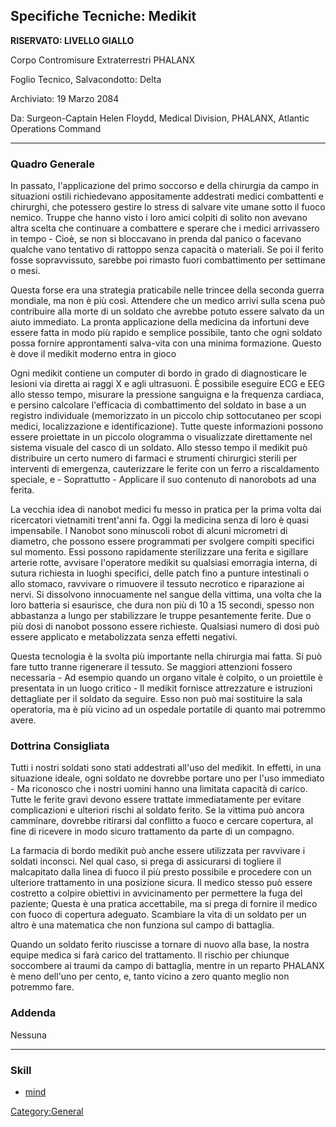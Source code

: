 ## Specifiche Tecniche: Medikit

**RISERVATO: LIVELLO GIALLO**

Corpo Contromisure Extraterrestri PHALANX

Foglio Tecnico, Salvacondotto: Delta

Archiviato: 19 Marzo 2084

Da: Surgeon-Captain Helen Floydd, Medical Division, PHALANX, Atlantic
Operations Command

------------------------------------------------------------------------

### Quadro Generale

In passato, l'applicazione del primo soccorso e della chirurgia da campo
in situazioni ostili richiedevano appositamente addestrati medici
combattenti e chirurghi, che potessero gestire lo stress di salvare vite
umane sotto il fuoco nemico. Truppe che hanno visto i loro amici colpiti
di solito non avevano altra scelta che continuare a combattere e sperare
che i medici arrivassero ​​in tempo - Cioè, se non si bloccavano in prenda
dal panico o facevano qualche vano tentativo di rattoppo senza capacità
o materiali. Se poi il ferito fosse sopravvissuto, sarebbe poi rimasto
fuori combattimento per settimane o mesi.

Questa forse era una strategia praticabile nelle trincee della seconda
guerra mondiale, ma non è più così. Attendere che un medico arrivi sulla
scena può contribuire alla morte di un soldato che avrebbe potuto essere
salvato da un aiuto immediato. La pronta applicazione della medicina da
infortuni deve essere fatta in modo più rapido e semplice possibile,
tanto che ogni soldato possa fornire approntamenti salva-vita con una
minima formazione. Questo è dove il medikit moderno entra in gioco

Ogni medikit contiene un computer di bordo in grado di diagnosticare le
lesioni via diretta ai raggi X e agli ultrasuoni. È possibile eseguire
ECG e EEG allo stesso tempo, misurare la pressione sanguigna e la
frequenza cardiaca, e persino calcolare l'efficacia di combattimento del
soldato in base a un registro individuale (memorizzato in un piccolo
chip sottocutaneo per scopi medici, localizzazione e identificazione).
Tutte queste informazioni possono essere proiettate in un piccolo
ologramma o visualizzate direttamente nel sistema visuale del casco di
un soldato. Allo stesso tempo il medikit può distribuire un certo numero
di farmaci e strumenti chirurgici sterili per interventi di emergenza,
cauterizzare le ferite con un ferro a riscaldamento speciale, e -
Soprattutto - Applicare il suo contenuto di nanorobots ad una ferita.

La vecchia idea di nanobot medici fu messo in pratica per la prima volta
dai ricercatori vietnamiti trent'anni fa. Oggi la medicina senza di loro
è quasi impensabile. I Nanobot sono minuscoli robot di alcuni micrometri
di diametro, che possono essere programmati per svolgere compiti
specifici sul momento. Essi possono rapidamente sterilizzare una ferita
e sigillare arterie rotte, avvisare l'operatore medikit su qualsiasi
emorragia interna, di sutura richiesta in luoghi specifici, delle patch
fino a punture intestinali o allo stomaco, ravvivare o rimuovere il
tessuto necrotico e riparazione ai nervi. Si dissolvono innocuamente nel
sangue della vittima, una volta che la loro batteria si esaurisce, che
dura non più di 10 a 15 secondi, spesso non abbastanza a lungo per
stabilizzare le truppe pesantemente ferite. Due o più dosi di nanobot
possono essere richieste. Qualsiasi numero di dosi può essere applicato
e metabolizzata senza effetti negativi.

Questa tecnologia è la svolta più importante nella chirurgia mai fatta.
Si può fare tutto tranne rigenerare il tessuto. Se maggiori attenzioni
fossero necessaria - Ad esempio quando un organo vitale è colpito, o un
proiettile è presentata in un luogo critico - Il medikit fornisce
attrezzature e istruzioni dettagliate per il soldato da seguire. Esso
non può mai sostituire la sala operatoria, ma è più vicino ad un
ospedale portatile di quanto mai potremmo avere.

### Dottrina Consigliata

Tutti i nostri soldati sono stati addestrati all'uso del medikit. In
effetti, in una situazione ideale, ogni soldato ne dovrebbe portare uno
per l'uso immediato - Ma riconosco che i nostri uomini hanno una
limitata capacità di carico. Tutte le ferite gravi devono essere
trattate immediatamente per evitare complicazioni e ulteriori rischi al
soldato ferito. Se la vittima può ancora camminare, dovrebbe ritirarsi
dal conflitto a fuoco e cercare copertura, al fine di ricevere in modo
sicuro trattamento da parte di un compagno.

La farmacia di bordo medikit può anche essere utilizzata per ravvivare i
soldati inconsci. Nel qual caso, si prega di assicurarsi di togliere il
malcapitato dalla linea di fuoco il più presto possibile e procedere con
un ulteriore trattamento in una posizione sicura. Il medico stesso può
essere costretto a colpire obiettivi in avvicinamento per permettere la
fuga del paziente; Questa è una pratica accettabile, ma si prega di
fornire il medico con fuoco di copertura adeguato. Scambiare la vita di
un soldato per un altro è una matematica che non funziona sul campo di
battaglia.

Quando un soldato ferito riuscisse a tornare di nuovo alla base, la
nostra equipe medica si farà carico del trattamento. Il rischio per
chiunque soccombere ai traumi da campo di battaglia, mentre in un
reparto PHALANX è meno dell'uno per cento, e, tanto vicino a zero quanto
meglio non potremmo fare.

### Addenda

Nessuna

------------------------------------------------------------------------

### Skill

- [mind](Skills/mind "wikilink")

[Category:General](Category:General "wikilink")